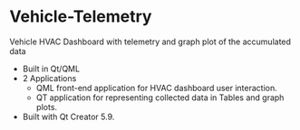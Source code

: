 # Vehicle-Telemetry
Vehicle HVAC Dashboard with telemetry and graph plot of the accumulated data
- Built in Qt/QML
- 2 Applications
  - QML front-end application for HVAC dashboard user interaction.
  - QT application for representing collected data in Tables and graph plots.
- Built with Qt Creator 5.9.
